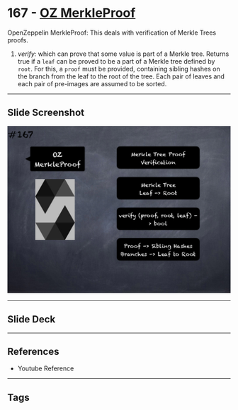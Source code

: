 # 167 - [OZ MerkleProof](OZ%20MerkleProof.md)
OpenZeppelin MerkleProof: This deals with verification of Merkle Trees proofs.

1.  _verify:_ which can prove that some value is part of a Merkle tree. Returns true if a `leaf` can be proved to be a part of a Merkle tree defined by `root`. For this, a `proof` must be provided, containing sibling hashes on the branch from the leaf to the root of the tree. Each pair of leaves and each pair of pre-images are assumed to be sorted.

___
## Slide Screenshot
![167.png](../images/solidity201/167.png)
___
## Slide Deck

___
## References
- Youtube Reference
___
## Tags